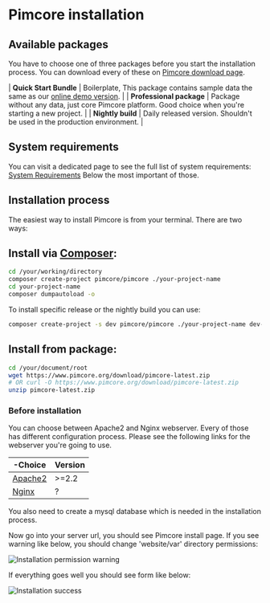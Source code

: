 # Pimcore installation

## Available packages
You have to choose one of three packages before you start the installation process.
You can download every of these on [Pimcore download page](https://www.pimcore.org/en/resources/download). 


| **Quick Start Bundle**   | Boilerplate, This package contains sample data the same as our [online demo version](http://demo.pimcore.org).  |
| **Professional package** | Package without any data, just core Pimcore platform. Good choice when you're starting a new project.           |
| **Nightly build**        | Daily released version. Shouldn't be used in the production environment.                                        |

## System requirements
You can visit a dedicated page to see the full list of system requirements: [System Requirements](./01_System_Requirements.md)
Below the most important of those. 

[comment]: # (TODO: specified requirements)

## Installation process

The easiest way to install Pimcore is from your terminal.
There are two ways:

## Install via [Composer](https://getcomposer.org/download/):

```bash
cd /your/working/directory
composer create-project pimcore/pimcore ./your-project-name
cd your-project-name
composer dumpautoload -o
```

To install specific release or the nightly build you can use:

```bash
composer create-project -s dev pimcore/pimcore ./your-project-name dev-master
```

## Install from package:

```bash
cd /your/document/root
wget https://www.pimcore.org/download/pimcore-latest.zip
# OR curl -O https://www.pimcore.org/download/pimcore-latest.zip
unzip pimcore-latest.zip
```

### Before installation 

You can choose between Apache2 and Nginx webserver.
Every of those has different configuration process. 
Please see the following links for the webserver you're going to use.

[comment]: # (TODO: Discuss and Update)

|-Choice                                                                                                              | Version       |
|---------------------------------------------------------------------------------------------------------------------|---------------|
| [Apache2](./03_System_Setup_and_Hosting/01_Apache_Configuration.md)                                                 | >=2.2         |
| [Nginx](./03_System_Setup_and_Hosting/03_Nginx_Configuration.md)                                                    | ?             |


You also need to create a mysql database which is needed in the installation process.

Now go into your server url, you should see Pimcore install page. 
If you see warning like below, you should change 'website/var' directory permissions:

![Installation permission warning](/Development_Documentation/img/Installation_index_1.png)

If everything goes well you should see form like below:
 
![Installation success](/Development_Documentation/img/Installation_success.png)




